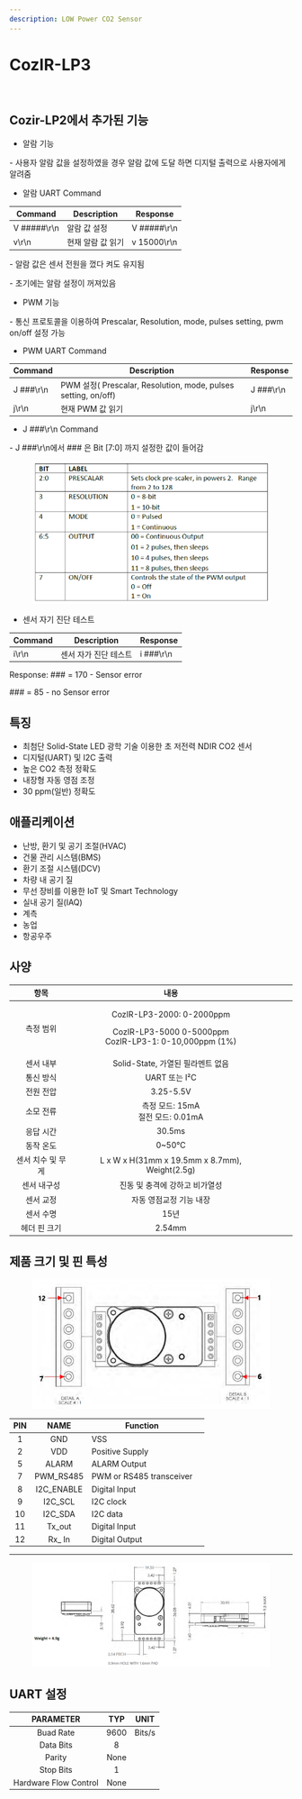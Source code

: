 ```yaml
---
description: LOW Power CO2 Sensor
---
```


# CozIR-LP3

<figure><img src="https://files.gitbook.com/v0/b/gitbook-x-prod.appspot.com/o/spaces%2FQCE5cN34KWHXj4MJcrQj%2Fuploads%2FY4GHUlyXINOiUbi1NkPR%2Fcozir_lp2.jpg?alt=media&#x26;token=28110542-638e-488a-b254-d595cd1a2b76" alt=""><figcaption></figcaption></figure>

## Cozir-LP2에서 추가된 기능

* 알람 기능

&#x20; \-  사용자 알람 값을 설정하였을 경우 알람 값에 도달 하면 디지털 출력으로 사용자에게 알려줌

* 알람 UART Command

| Command     | Description | Response    |
| ----------- | ----------- | ----------- |
| V #####\r\n | 알람 값 설정     | V #####\r\n |
| v\r\n       | 현재 알람 값 읽기  | v 15000\r\n |

&#x20;     \- 알람 값은 센서 전원을 껐다 켜도 유지됨

&#x20;     \- 초기에는 알람 설정이 꺼져있음

* PWM 기능

&#x20;    \-  통신 프로토콜을 이용하여  Prescalar, Resolution, mode, pulses setting, pwm on/off 설정 가능

* PWM UART Command&#x20;

| Command   | Description                                                  | Response  |
| --------- | ------------------------------------------------------------ | --------- |
| J ###\r\n | PWM 설정( Prescalar, Resolution, mode, pulses setting, on/off) | J ###\r\n |
| j\r\n     | 현재 PWM 값 읽기                                                  | j\r\n     |

* J ###\r\n Command&#x20;

&#x20;     \- J ###\r\n에서 ### 은 Bit \[7:0] 까지 설정한 값이 들어감

<figure><img src="../../../.gitbook/assets/COZIR_LP3_PWM_설정2.PNG" alt=""><figcaption></figcaption></figure>

* 센서 자기 진단 테스트

| Command | Description  | Response  |
| ------- | ------------ | --------- |
| i\r\n   | 센서 자가 진단 테스트 | i ###\r\n |

Response: ### = 170 - Sensor error

&#x20;                  \### = 85  - no Sensor error&#x20;

&#x20;                &#x20;

## 특징

* 최첨단 Solid-State LED 광학 기술 이용한 초 저전력 NDIR CO2 센서&#x20;
* 디지털(UART) 및 I2C 출력
* &#x20;높은 CO2 측정 정확도
* 내장형 자동 영점 조정
* 30 ppm(일반) 정확도

## 애플리케이션

* &#x20;난방, 환기 및 공기 조절(HVAC)
* 건물 관리 시스템(BMS)
* 환기 조절 시스템(DCV)
* 차량 내 공기 질
* 무선 장비를 이용한 IoT 및 Smart Technology
* 실내 공기 질(IAQ)
* &#x20;계측
* 농업
* 항공우주

## 사양

<table><thead><tr><th align="center">항목</th><th align="center">내용</th><th align="center"></th><th data-hidden></th><th data-hidden></th></tr></thead><tbody><tr><td align="center">측정 범위</td><td align="center"><p>CozIR-LP3-2000: 0-2000ppm</p><p>CozIR-LP3-5000 0-5000ppm<br>CozIR-LP3-1: 0-10,000ppm (1%)</p></td><td align="center"></td><td></td><td></td></tr><tr><td align="center">센서 내부</td><td align="center">Solid-State, 가열된 필라멘트 없음</td><td align="center"></td><td></td><td></td></tr><tr><td align="center">통신 방식</td><td align="center">UART 또는 I²C</td><td align="center"></td><td></td><td></td></tr><tr><td align="center">전원 전압</td><td align="center">3.25-5.5V</td><td align="center"></td><td></td><td></td></tr><tr><td align="center">소모 전류</td><td align="center">측정 모드: 15mA<br>절전 모드: 0.01mA</td><td align="center"></td><td></td><td></td></tr><tr><td align="center">응답 시간</td><td align="center">30.5ms</td><td align="center"></td><td></td><td></td></tr><tr><td align="center">동작 온도</td><td align="center">0~50℃</td><td align="center"></td><td></td><td></td></tr><tr><td align="center">센서 치수 및 무게</td><td align="center">L x W x H(31mm x 19.5mm x 8.7mm), Weight(2.5g)</td><td align="center"></td><td></td><td></td></tr><tr><td align="center">센서 내구성</td><td align="center">진동 및 충격에 강하고 비가열성</td><td align="center"></td><td></td><td></td></tr><tr><td align="center">센서 교정</td><td align="center">자동 영점교정 기능 내장</td><td align="center"></td><td></td><td></td></tr><tr><td align="center">센서 수명</td><td align="center">15년</td><td align="center"></td><td></td><td></td></tr><tr><td align="center">헤더 핀 크기</td><td align="center">2.54mm</td><td align="center"></td><td></td><td></td></tr></tbody></table>



## 제품 크기 및 핀 특성

<figure><img src="../../../.gitbook/assets/cozir_lp3_pin_connection.PNG" alt=""><figcaption></figcaption></figure>

<table><thead><tr><th align="center">PIN</th><th align="center">NAME</th><th>Function</th><th data-hidden></th></tr></thead><tbody><tr><td align="center">1</td><td align="center">GND</td><td>VSS</td><td></td></tr><tr><td align="center">2</td><td align="center">VDD</td><td>Positive Supply</td><td></td></tr><tr><td align="center">5</td><td align="center">ALARM</td><td>ALARM Output</td><td></td></tr><tr><td align="center">7</td><td align="center">PWM_RS485</td><td>PWM or RS485 transceiver</td><td></td></tr><tr><td align="center">8</td><td align="center">I2C_ENABLE</td><td>Digital Input</td><td></td></tr><tr><td align="center">9</td><td align="center">I2C_SCL</td><td>I2C clock</td><td></td></tr><tr><td align="center">10</td><td align="center">I2C_SDA</td><td>I2C data</td><td></td></tr><tr><td align="center">11</td><td align="center">Tx_out</td><td>Digital Input</td><td></td></tr><tr><td align="center">12</td><td align="center">Rx_ In</td><td>Digital Output</td><td></td></tr></tbody></table>

***

<figure><img src="../../../.gitbook/assets/cozir_lp3_size.PNG" alt=""><figcaption></figcaption></figure>



## UART 설정

|        PARAMETER       |  TYP |  UNIT  |
| :--------------------: | :--: | :----: |
|        Buad Rate       | 9600 | Bits/s |
|        Data Bits       |   8  |        |
|         Parity         | None |        |
|       Stop Bits        |   1  |        |
| Hardware Flow Control  | None |        |

